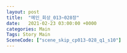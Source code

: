```yaml
---
layout: post
title:  "메인_회상_013~028장"
date:   2021-02-23 03:00:00 +0000
categories: Main
Tags: Story Main
SceneCode: ["scene_skip_cp013-028_q1_s10"]
---
```

